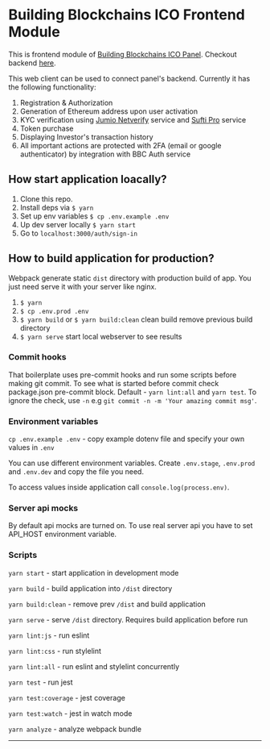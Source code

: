 # Building Blockchains ICO Frontend Module

This is frontend module of [Building Blockchains ICO Panel](https://panel.buildingblockchains.ca/). Checkout backend [here](https://github.com/BuildingBlockchains/panel-backend).

This web client can be used to connect panel's backend. Currently it has the following functionality:

1. Registration & Authorization
1. Generation of Ethereum address upon user activation
1. KYC verification using [Jumio Netverify](https://www.jumio.com/trusted-identity/netverify) service and [Sufti Pro](https://shuftipro.com) service
1. Token purchase
1. Displaying Investor's transaction history
1. All important actions are protected with 2FA (email or google authenticator) by integration with BBC Auth service


## How start application loacally?

1. Clone this repo.
1. Install deps via `$ yarn`
1. Set up env variables `$ cp .env.example .env`
1. Up dev server locally `$ yarn start`
1. Go to `localhost:3000/auth/sign-in`

## How to build application for production?

Webpack generate static `dist` directory with production build of app. You just need serve it with your server like nginx.

1. `$ yarn`
1. `$ cp .env.prod .env`
1. `$ yarn build` or `$ yarn build:clean` clean build remove previous build directory
1. `$ yarn serve` start local webserver to see results

### Commit hooks

That boilerplate uses pre-commit hooks and run some scripts before making git commit. To see what is started before commit check package.json pre-commit block. Default - `yarn lint:all` and `yarn test`. To ignore the check, use `-n` e.g `git commit -n -m 'Your amazing commit msg'`.

### Environment variables

``cp .env.example .env`` - copy example dotenv file and specify your own values in `.env`

You can use different environment variables. Create `.env.stage`, `.env.prod` and `.env.dev` and copy the file you need.

To access values inside application call `console.log(process.env)`.

### Server api mocks

By default api mocks are turned on. To use real server api you have to set API_HOST environment variable.

### Scripts

``yarn start`` - start application in development mode

``yarn build`` - build application into `/dist` directory

``yarn build:clean`` - remove prev `/dist` and build application

``yarn serve`` - serve `/dist` directory. Requires build application before run

``yarn lint:js`` - run eslint

``yarn lint:css`` - run stylelint

``yarn lint:all`` - run eslint and stylelint concurrently

``yarn test`` - run jest

``yarn test:coverage`` - jest coverage

``yarn test:watch`` - jest in watch mode

``yarn analyze`` - analyze webpack bundle

______________________________

